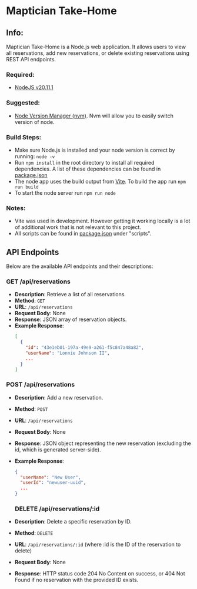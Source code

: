 # Maptician Take-Home

## Info:

Maptician Take-Home is a Node.js web application. It allows users to view all reservations, add new reservations, or delete existing reservations using REST API endpoints.

### Required:

- [NodeJS v20.11.1](https://nodejs.org/dist/v20.11.1/node-v20.11.1.pkg)

### Suggested:

- [Node Version Manager (nvm)](https://github.com/nvm-sh/nvm). Nvm will allow you to easily switch version of node.

### Build Steps:

- Make sure Node.js is installed and your node version is correct by running: `node -v`
- Run `npm install` in the root directory to install all required dependencies. A list of these dependencies can be found in [package.json](package.json)
- The node app uses the build output from [Vite](https://vitejs.dev/). To build the app run `npm run build`
- To start the node server run `npm run node`

### Notes:

- Vite was used in development. However getting it working locally is a lot of additional work that is not relevant to this project.
- All scripts can be found in [package.json](package.json) under "scripts".

## API Endpoints

Below are the available API endpoints and their descriptions:

### GET /api/reservations

- **Description**: Retrieve a list of all reservations.
- **Method**: `GET`
- **URL**: `/api/reservations`
- **Request Body**: None
- **Response**: JSON array of reservation objects.
- **Example Response**:
  ```json
  [
    {
      "id": "43e1eb01-197a-49e9-a261-f5c847a48a82",
      "userName": "Lonnie Johnson II",
      ...
    }
  ]
  ```

### POST /api/reservations

- **Description**: Add a new reservation.
- **Method**: `POST`
- **URL**: `/api/reservations`
- **Request Body**: None
- **Response**: JSON object representing the new reservation (excluding the id, which is generated server-side).
- **Example Response**:

  ```json
  {
    "userName": "New User",
    "userId": "newuser-uuid",
    ...
  }
  ```

  ### DELETE /api/reservations/:id

- **Description**: Delete a specific reservation by ID.
- **Method**: `DELETE`
- **URL**: `/api/reservations/:id` (where :id is the ID of the reservation to delete)
- **Request Body**: None
- **Response**: HTTP status code 204 No Content on success, or 404 Not Found if no reservation with the provided ID exists.
